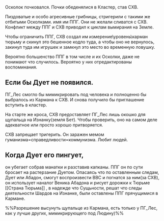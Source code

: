 Осколок почковался. Почки обеденялися в Кластер, став СХВ.

Пиздоватые и особо агресивные грибницы, стригерили с такими же отбитыми Осколками. имя им ППГ. Они не желали сливатся с СХВ. Конфликт между ППГ и СХВ приводил к циклам вымирания на Земле.

Чтобы ограничить ППГ, СХВ создал им измерение\уровень\карман тюрьму и скинул это бешенное кодло туда, а чтобы оно не вернулось, закинул туда им игрушек и замкнул это место во временную ловушку.

Вероятно большенство ППГ в том числе и их Осколки, даже не понимают что случилось. Вероятно у них отредактированы воспоминания.


## **Если бы Дует не появился.**

ПГ_Лес смогло бы мимикрировать под человека и полноценно бы выбралось из Кармана к СХВ. И снова получило бы приглашение вступить в кластер.

На старте же кроса, СХВ предоставляет ПГ_Лес лишь окошко для щупальца на Изнанку(земля Бет). Чтобы проверить, оно на самом деле адекватное или просто хорошо притворяется.

СХВ запрещает тригерить. Он заражен мемом гуманизма=справедливости=коммунизма. Любит людей.

## Когда Дует его пингует, 

он убегает собрав манатки и разставив капканы. ППГ он по сути бросает на растерзание Дуетом. Опасаясь что по оставленным следам, Дует или Абадон, смогут воспроизвести ВВС и погнатся за ним(за СХВ), он использует наналог Веника Абадона и рисует дорожки к Тюрьме [[Страна Тюрьма]] , в надежде что Сущьности, решат что следы деятельности Шардов на Изнанке,  были оставлены ППГ прячущимися в Кармане.

%%Разрешение высунуть щупальце из Кармана, есть только у ПГ_Лес, как у лучше других, мимикрирующего под Людину)%%